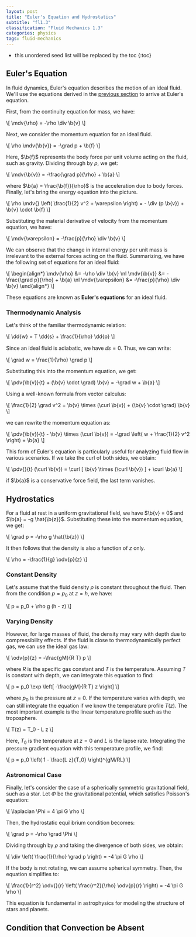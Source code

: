 ```yaml
---
layout: post
title: "Euler's Equation and Hydrostatics"
subtitle: "fl1.3"
classification: "Fluid Mechanics 1.3"
categories: physics
tags: fluid-mechanics
---
```


<!--more-->
* this unordered seed list will be replaced by the toc
{:toc}

## Euler's Equation

In fluid dynamics, Euler's equation describes the motion of an ideal fluid.
We'll use the equations derived in the [previous section](ideal-fluids-and-the-equation-of-continuity.html) to arrive at Euler's equation.

First, from the continuity equation for mass, we have:

\\[
\mdv{\rho} = -\rho \div \b{v}
\\]

Next, we consider the momentum equation for an ideal fluid.

\\[
\rho \mdv{\b{v}} = -\grad p + \b{f}
\\]

Here, $\b{f}$ represents the body force per unit volume acting on the fluid, such as gravity.
Dividing through by $\rho$, we get:

\\[
\mdv{\b{v}} = -\frac{\grad p}{\rho} + \b{a}
\\]

where $\b{a} = \frac{\b{f}}{\rho}$ is the acceleration due to body forces.
Finally, let's bring the energy equation into the picture.

\\[
\rho \mdv{} \left( \frac{1}{2} v^2 + \varepsilon \right) = - \div (p \b{v}) + \b{v} \cdot \b{f}
\\]

Substituting the material derivative of velocity from the momentum equation, we have:

\\[
\mdv{\varepsilon} = -\frac{p}{\rho} \div \b{v}
\\]

We can observe that the change in internal energy per unit mass is irrelevant to the external forces acting on the fluid.
Summarizing, we have the following set of equations for an ideal fluid:

\\[
\begin{align\*}
\mdv{\rho} &= -\rho \div \b{v} \nl
\mdv{\b{v}} &= -\frac{\grad p}{\rho} + \b{a} \nl
\mdv{\varepsilon} &= -\frac{p}{\rho} \div \b{v}
\end{align\*}
\\]

These equations are known as **Euler's equations** for an ideal fluid.

### Thermodynamic Analysis

Let's think of the familiar thermodynamic relation:

\\[
\dd{w} = T \dd{s} + \frac{1}{\rho} \dd{p}
\\]

Since an ideal fluid is adiabatic, we have $\dd{s} = 0$.
Thus, we can write:

\\[
\grad w = \frac{1}{\rho} \grad p
\\]

Substituting this into the momentum equation, we get:

\\[
\pdv{\b{v}}{t} + (\b{v} \cdot \grad) \b{v} = -\grad w + \b{a}
\\]

Using a well-known formula from vector calculus:

\\[
\frac{1}{2} \grad v^2 = \b{v} \times (\curl \b{v}) + (\b{v} \cdot \grad) \b{v}
\\]

we can rewrite the momentum equation as:

\\[
\pdv{\b{v}}{t} - \b{v} \times (\curl \b{v}) = -\grad \left( w + \frac{1}{2} v^2 \right) + \b{a}
\\]

This form of Euler's equation is particularly useful for analyzing fluid flow in various scenarios.
If we take the curl of both sides, we obtain:

\\[
\pdv{}{t} (\curl \b{v}) = \curl \[ \b{v} \times (\curl \b{v}) \] + \curl \b{a}
\\]

if $\b{a}$ is a conservative force field, the last term vanishes.

## Hydrostatics

For a fluid at rest in a uniform gravitational field, we have $\b{v} = 0$ and $\b{a} = -g \hat{\b{z}}$.
Substituting these into the momentum equation, we get:

\\[
\grad p = -\rho g \hat{\b{z}}
\\]

It then follows that the density is also a function of $z$ only.

\\[
\rho = -\frac{1}{g} \odv{p}{z}
\\]

### Constant Density

Let's assume that the fluid density $\rho$ is constant throughout the fluid.
Then from the condition $p = p_0$ at $z = h$, we have:

\\[
p = p_0 + \rho g (h - z)
\\]

### Varying Density

However, for large masses of fluid, the density may vary with depth due to compressibility effects.
If the fluid is close to thermodynamically perfect gas, we can use the ideal gas law:

\\[
\odv{p}{z} = -\frac{gM}{R T} p
\\]

where $R$ is the specific gas constant and $T$ is the temperature.
Assuming $T$ is constant with depth, we can integrate this equation to find:

\\[
p = p_0 \exp \left\[ -\frac{gM}{R T} z \right\]
\\]

where $p_0$ is the pressure at $z = 0$.
If the temperature varies with depth, we can still integrate the equation if we know the temperature profile $T(z)$.
The most important example is the linear temperature profile such as the troposphere.

\\[
T(z) = T_0 - L z
\\]

Here, $T_0$ is the temperature at $z = 0$ and $L$ is the lapse rate.
Integrating the pressure gradient equation with this temperature profile, we find:

\\[
p = p_0 \left( 1 - \frac{L z}{T_0} \right)^{gM/RL}
\\]

### Astronomical Case

Finally, let's consider the case of a spherically symmetric gravitational field, such as a star.
Let $\Phi$ be the gravitational potential, which satisfies Poisson's equation:

\\[
\laplacian \Phi = 4 \pi G \rho
\\]

Then, the hydrostatic equilibrium condition becomes:

\\[
\grad p = -\rho \grad \Phi
\\]

Dividing through by $\rho$ and taking the divergence of both sides, we obtain:

\\[
\div \left( \frac{1}{\rho} \grad p \right) = -4 \pi G \rho
\\]

If the body is not rotating, we can assume spherical symmetry.
Then, the equation simplifies to:

\\[
\frac{1}{r^2} \odv{}{r} \left( \frac{r^2}{\rho} \odv{p}{r} \right) = -4 \pi G \rho
\\]

This equation is fundamental in astrophysics for modeling the structure of stars and planets.

## Condition that Convection be Absent

